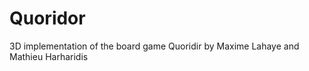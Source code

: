 Quoridor
========

3D implementation of the board game Quoridir by Maxime Lahaye and Mathieu Harharidis
